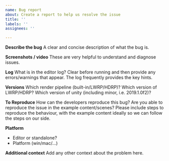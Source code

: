 ```yaml
---
name: Bug report
about: Create a report to help us resolve the issue
title: ''
labels: ''
assignees: ''

---
```


**Describe the bug**
A clear and concise description of what the bug is.

**Screenshots / video**
These are very helpful to understand and diagnose issues.

**Log**
What is in the editor log? Clear before running and then provide any errors/warnings that appear. The log frequently provides the key hints.

**Versions**
Which render pipeline (built-in/LWRP/HDRP)? Which version of LWRP/HDRP? Which version of unity (including minor, i.e. 2019.1.0f2)? 

**To Reproduce**
How can the developers reproduce this bug? Are you able to reproduce the issue in the example content/scenes?
Please include steps to reproduce the behaviour, with the example content ideally so we can follow the steps on our side.

**Platform**
 - Editor or standalone?
 - Platform (win/mac/...)

**Additional context**
Add any other context about the problem here.
